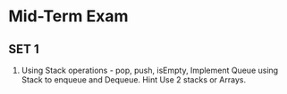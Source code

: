 # Mid-Term Exam

## SET 1

1. Using Stack operations - pop, push, isEmpty, Implement Queue using Stack to enqueue and Dequeue. Hint Use 2 stacks or Arrays.